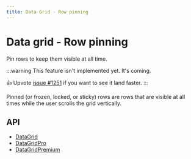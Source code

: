 ```yaml
---
title: Data Grid - Row pinning
---
```


# Data grid - Row pinning [<span class="plan-pro"></span>](https://mui.com/store/items/mui-x-pro/)

<p class="description">Pin rows to keep them visible at all time.</p>

:::warning
This feature isn't implemented yet. It's coming.

👍 Upvote [issue #1251](https://github.com/mui/mui-x/issues/1251) if you want to see it land faster.
:::

Pinned (or frozen, locked, or sticky) rows are rows that are visible at all times while the user scrolls the grid vertically.

## API

- [DataGrid](/x/api/data-grid/data-grid/)
- [DataGridPro](/x/api/data-grid/data-grid-pro/)
- [DataGridPremium](/x/api/data-grid/data-grid-premium/)
